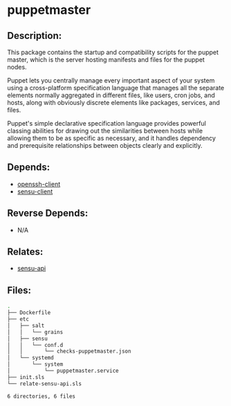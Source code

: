 # puppetmaster

## Description:

This package contains the startup and compatibility scripts for the puppet master, which is the server hosting manifests and files for the puppet nodes.

Puppet lets you centrally manage every important aspect of your system using a cross-platform specification language that manages all the separate elements normally aggregated in different files, like users, cron jobs, and hosts, along with obviously discrete elements like packages, services, and files.

Puppet's simple declarative specification language provides powerful classing abilities for drawing out the similarities between hosts while allowing them to be as specific as necessary, and it handles dependency and prerequisite relationships between objects clearly and explicitly.

## Depends:

  -  [openssh-client](/salt/openssh-client)
  -  [sensu-client](/salt/sensu-client)

## Reverse Depends:

  -  N/A

## Relates:

  -  [sensu-api](/salt/sensu-api)

## Files:

```bash
.
├── Dockerfile
├── etc
│   ├── salt
│   │   └── grains
│   ├── sensu
│   │   └── conf.d
│   │       └── checks-puppetmaster.json
│   └── systemd
│       └── system
│           └── puppetmaster.service
├── init.sls
└── relate-sensu-api.sls

6 directories, 6 files
```
